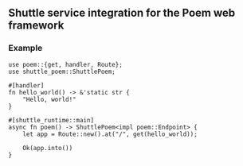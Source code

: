 ## Shuttle service integration for the Poem web framework

### Example

```rust,no_run
use poem::{get, handler, Route};
use shuttle_poem::ShuttlePoem;

#[handler]
fn hello_world() -> &'static str {
    "Hello, world!"
}

#[shuttle_runtime::main]
async fn poem() -> ShuttlePoem<impl poem::Endpoint> {
    let app = Route::new().at("/", get(hello_world));

    Ok(app.into())
}
```
